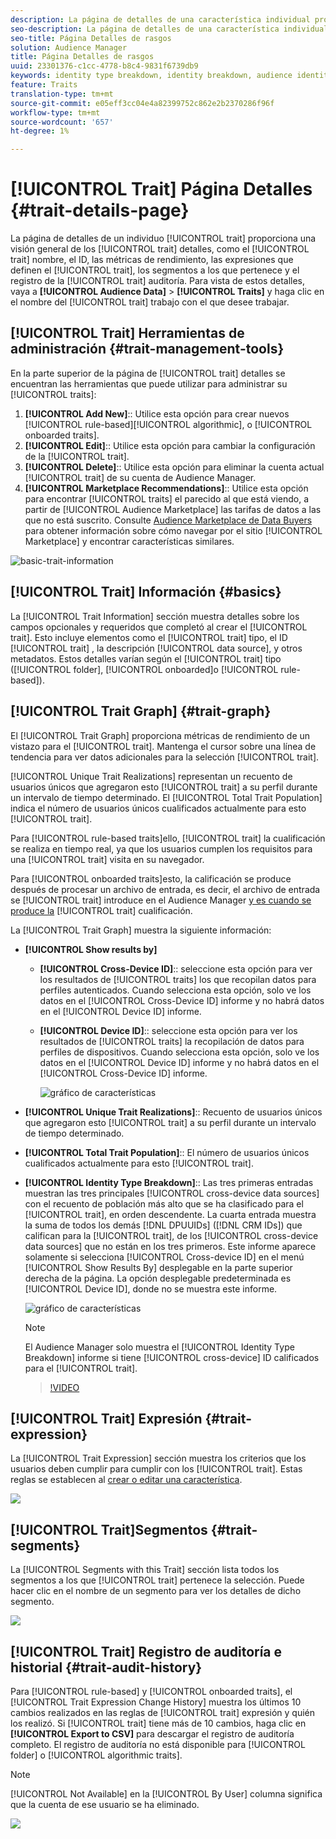 ```yaml
---
description: La página de detalles de una característica individual proporciona información general sobre el nombre de la característica, el ID, las métricas de rendimiento, las expresiones que definen la característica, los segmentos a los que pertenece y el registro de auditoría de características. Para ver estos detalles, vaya a Datos de Audiencia > Características y haga clic en el nombre de la característica con la que desee trabajar.
seo-description: La página de detalles de una característica individual proporciona información general sobre el nombre de la característica, el ID, las métricas de rendimiento, las expresiones que definen la característica, los segmentos a los que pertenece y el registro de auditoría de características. Para ver estos detalles, vaya a Datos de Audiencia > Características y haga clic en el nombre de la característica con la que desee trabajar.
seo-title: Página Detalles de rasgos
solution: Audience Manager
title: Página Detalles de rasgos
uuid: 23301376-c1cc-4778-b8c4-9831f6739db9
keywords: identity type breakdown, identity breakdown, audience identity reporting, cross-device, cross-device ID, device ID
feature: Traits
translation-type: tm+mt
source-git-commit: e05eff3cc04e4a82399752c862e2b2370286f96f
workflow-type: tm+mt
source-wordcount: '657'
ht-degree: 1%

---
```



# [!UICONTROL Trait] Página Detalles {#trait-details-page}

La página de detalles de un individuo [!UICONTROL trait] proporciona una visión general de los [!UICONTROL trait] detalles, como el [!UICONTROL trait] nombre, el ID, las métricas de rendimiento, las expresiones que definen el [!UICONTROL trait], los segmentos a los que pertenece y el registro de la [!UICONTROL trait] auditoría. Para vista de estos detalles, vaya a **[!UICONTROL Audience Data]** > **[!UICONTROL Traits]** y haga clic en el nombre del [!UICONTROL trait] trabajo con el que desee trabajar.

## [!UICONTROL Trait] Herramientas de administración {#trait-management-tools}

En la parte superior de la página de [!UICONTROL trait] detalles se encuentran las herramientas que puede utilizar para administrar su [!UICONTROL traits]:

1. **[!UICONTROL Add New]**:: Utilice esta opción para crear nuevos [!UICONTROL rule-based][!UICONTROL algorithmic], o [!UICONTROL onboarded traits].
2. **[!UICONTROL Edit]**:: Utilice esta opción para cambiar la configuración de la [!UICONTROL trait].
3. **[!UICONTROL Delete]**:: Utilice esta opción para eliminar la cuenta actual [!UICONTROL trait] de su cuenta de Audience Manager.
4. **[!UICONTROL Marketplace Recommendations]**:: Utilice esta opción para encontrar [!UICONTROL traits] el parecido al que está viendo, a partir de [!UICONTROL Audience Marketplace] las tarifas de datos a las que no está suscrito. Consulte [Audience Marketplace de Data Buyers](../audience-marketplace/marketplace-data-buyers/marketplace-data-buyers.md) para obtener información sobre cómo navegar por el sitio [!UICONTROL Marketplace] y encontrar características similares.

![basic-trait-information](assets/basic-trait-information.png)

## [!UICONTROL Trait] Información {#basics}

La [!UICONTROL Trait Information] sección muestra detalles sobre los campos opcionales y requeridos que completó al crear el [!UICONTROL trait]. Esto incluye elementos como el [!UICONTROL trait] tipo, el ID [!UICONTROL trait] , la descripción [!UICONTROL data source], y otros metadatos. Estos detalles varían según el [!UICONTROL trait] tipo ([!UICONTROL folder], [!UICONTROL onboarded]o [!UICONTROL rule-based]).

## [!UICONTROL Trait Graph] {#trait-graph}

El [!UICONTROL Trait Graph] proporciona métricas de rendimiento de un vistazo para el [!UICONTROL trait]. Mantenga el cursor sobre una línea de tendencia para ver datos adicionales para la selección [!UICONTROL trait].

[!UICONTROL Unique Trait Realizations] representan un recuento de usuarios únicos que agregaron esto [!UICONTROL trait] a su perfil durante un intervalo de tiempo determinado. El [!UICONTROL Total Trait Population] indica el número de usuarios únicos cualificados actualmente para esto [!UICONTROL trait].

Para [!UICONTROL rule-based traits]ello, [!UICONTROL trait] la cualificación se realiza en tiempo real, ya que los usuarios cumplen los requisitos para una [!UICONTROL trait] visita en su navegador.

Para [!UICONTROL onboarded traits]esto, la calificación se produce después de procesar un archivo de entrada, es decir, el archivo de entrada se [!UICONTROL trait] introduce en el Audience Manager [y es cuando se produce la](../../faq/faq-inbound-data-ingestion.md) [!UICONTROL trait] cualificación.

La [!UICONTROL Trait Graph] muestra la siguiente información:

* **[!UICONTROL Show results by]**
   * **[!UICONTROL Cross-Device ID]**:: seleccione esta opción para ver los resultados de [!UICONTROL traits] los que recopilan datos para perfiles autenticados. Cuando selecciona esta opción, solo ve los datos en el [!UICONTROL Cross-Device ID] informe y no habrá datos en el [!UICONTROL Device ID] informe.
   * **[!UICONTROL Device ID]**:: seleccione esta opción para ver los resultados de [!UICONTROL traits] la recopilación de datos para perfiles de dispositivos. Cuando selecciona esta opción, solo ve los datos en el [!UICONTROL Device ID] informe y no habrá datos en el [!UICONTROL Cross-Device ID] informe.

      ![gráfico de características](assets/trait-summary.gif)

* **[!UICONTROL Unique Trait Realizations]**:: Recuento de usuarios únicos que agregaron esto [!UICONTROL trait] a su perfil durante un intervalo de tiempo determinado.
* **[!UICONTROL Total Trait Population]**:: El número de usuarios únicos cualificados actualmente para esto [!UICONTROL trait].

* **[!UICONTROL Identity Type Breakdown]**:: Las tres primeras entradas muestran las tres principales [!UICONTROL cross-device data sources] con el recuento de población más alto que se ha clasificado para el [!UICONTROL trait], en orden descendente. La cuarta entrada muestra la suma de todos los demás [!DNL DPUUIDs] ([!DNL CRM IDs]) que califican para la [!UICONTROL trait], de los [!UICONTROL cross-device data sources] que no están en los tres primeros. Este informe aparece solamente si selecciona [!UICONTROL Cross-device ID] en el menú [!UICONTROL Show Results By] desplegable en la parte superior derecha de la página. La opción desplegable predeterminada es [!UICONTROL Device ID], donde no se muestra este informe.

   ![gráfico de características](assets/trait-identity.png)

   >[!NOTE]
   >
   >El Audience Manager solo muestra el [!UICONTROL Identity Type Breakdown] informe si tiene [!UICONTROL cross-device] ID calificados para el [!UICONTROL trait].

   >[!VIDEO](https://video.tv.adobe.com/v/27977/)

## [!UICONTROL Trait] Expresión {#trait-expression}

La [!UICONTROL Trait Expression] sección muestra los criterios que los usuarios deben cumplir para cumplir con los [!UICONTROL trait]. Estas reglas se establecen al [crear o editar una característica](../../features/traits/about-trait-builder.md).

![](assets/traitExpression.png)

## [!UICONTROL Trait]Segmentos {#trait-segments}

La [!UICONTROL Segments with this Trait] sección lista todos los segmentos a los que [!UICONTROL trait] pertenece la selección. Puede hacer clic en el nombre de un segmento para ver los detalles de dicho segmento.

![](assets/traitSegments.png)

## [!UICONTROL Trait] Registro de auditoría e historial {#trait-audit-history}

Para [!UICONTROL rule-based] y [!UICONTROL onboarded traits], el [!UICONTROL Trait Expression Change History] muestra los últimos 10 cambios realizados en las reglas de [!UICONTROL trait] expresión y quién los realizó. Si [!UICONTROL trait] tiene más de 10 cambios, haga clic en **[!UICONTROL Export to CSV]** para descargar el registro de auditoría completo. El registro de auditoría no está disponible para [!UICONTROL folder] o [!UICONTROL algorithmic traits].

>[!NOTE]
>
>[!UICONTROL Not Available] en la [!UICONTROL By User] columna significa que la cuenta de ese usuario se ha eliminado.

![](assets/traitHistory.png)
